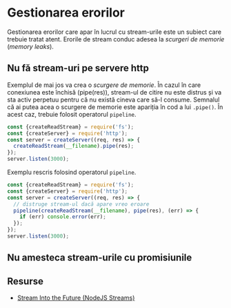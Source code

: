 # Gestionarea erorilor

Gestionarea erorilor care apar în lucrul cu stream-urile este un subiect care trebuie tratat atent. Erorile de stream conduc adesea la *scurgeri de memorie* (*memory leaks*).

## Nu fă stream-uri pe servere http

Exemplul de mai jos va crea o *scurgere de memorie*. În cazul în care conexiunea este închisă (pipe(res)), stream-ul de citire nu este distrus și va sta activ perpetuu pentru că nu există cineva care să-l consume. Semnalul că ai putea acea o scurgere de memorie este apariția în cod a lui `.pipe()`. În acest caz, trebuie folosit operatorul `pipeline`.

```javascript
const {createReadStream} = require('fs');
const {createServer} = require('http');
const server = createServer((req, res) => {
  createReadStream(__filename).pipe(res);
});
server.listen(3000);
```

Exemplu rescris folosind operatorul `pipeline`.

```javascript
const {createReadStream} = require('fs');
const {createServer} = require('http');
const server = createServer((req, res) => {
  // distruge stream-ul dacă apare vreo eroare
  pipeline(createReadStream(__filename), pipe(res), (err) => {
    if (err) console.error(err);
  });
});
server.listen(3000);
```

## Nu amesteca stream-urile cu promisiunile

## Resurse

- [Stream Into the Future (NodeJS Streams)](https://www.youtube.com/watch?v=aTEDCotcn20)

